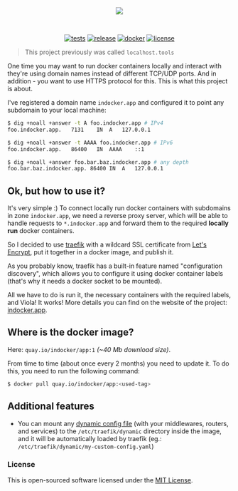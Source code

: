<div align="center">
<picture>
  <source media="(prefers-color-scheme: dark)" srcset="https://socialify.git.ci/tarampampam/indocker-app/image?description=1&font=Raleway&forks=1&issues=1&owner=1&pulls=1&pattern=Solid&stargazers=1&theme=Dark">
  <img src="https://socialify.git.ci/tarampampam/indocker-app/image?description=1&font=Raleway&forks=1&issues=1&owner=1&pulls=1&pattern=Solid&stargazers=1">
</picture>

<p>&nbsp;</p>

[![tests][badge-tests]][actions]
[![release][badge-release]][actions]
[![docker][badge-docker]][quay]
[![license][badge-license]][license]
</div>

> This project previously was called `localhost.tools`

One time you may want to run docker containers locally and interact with they're using domain names instead of
different TCP/UDP ports. And in addition - you want to use HTTPS protocol for this. This is what this project
is about.

I've registered a domain name `indocker.app` and configured it to point any subdomain to your local machine:

```bash
$ dig +noall +answer -t A foo.indocker.app # IPv4
foo.indocker.app.	7131	IN	A	127.0.0.1

$ dig +noall +answer -t AAAA foo.indocker.app # IPv6
foo.indocker.app.	86400	IN	AAAA	::1

$ dig +noall +answer foo.bar.baz.indocker.app # any depth
foo.bar.baz.indocker.app. 86400	IN	A	127.0.0.1
```

## Ok, but how to use it?

It's very simple :) To connect locally run docker containers with subdomains in zone `indocker.app`, we need a
reverse proxy server, which will be able to handle requests to `*.indocker.app` and forward them to the required
**locally run** docker containers.

So I decided to use [traefik][traefik] with a wildcard SSL certificate from [Let's Encrypt][letsencrypt], put it
together in a docker image, and publish it.

As you probably know, traefik has a built-in feature named "configuration discovery", which allows you to configure
it using docker container labels (that's why it needs a docker socket to be mounted).

All we have to do is run it, the necessary containers with the required labels, and Viola! It works! More details
you can find on the website of the project: [indocker.app](https://indocker.app/).

## Where is the docker image?

Here: `quay.io/indocker/app:1` _(~40 Mb download size)_.

From time to time (about once every 2 months) you need to update it. To do this, you need to run the following command:

```bash
$ docker pull quay.io/indocker/app:<used-tag>
```

## Additional features

- You can mount any [dynamic config file][dynamic-configuration] (with your middlewares, routers, and services)
  to the `/etc/traefik/dynamic` directory inside the image, and it will be automatically loaded by traefik
  (eg.: `/etc/traefik/dynamic/my-custom-config.yaml`)

### License

This is open-sourced software licensed under the [MIT License][license].

[badge-tests]:https://img.shields.io/github/actions/workflow/status/tarampampam/indocker-app/tests.yml?branch=master&maxAge=30&label=tests&logo=github&style=flat-square
[badge-release]:https://img.shields.io/github/actions/workflow/status/tarampampam/indocker-app/release.yml?maxAge=30&label=release&logo=github&style=flat-square
[badge-docker]:https://shields.io/static/v1?label=Docker%20image&message=quay.io%2Findocker%2Fapp&color=blue&style=flat-square
[badge-license]:https://img.shields.io/github/license/tarampampam/indocker-app.svg?maxAge=30&style=flat-square

[actions]:https://github.com/tarampampam/indocker-app/actions
[quay]:https://quay.io/indocker/app
[license]:https://github.com/tarampampam/indocker-app/blob/master/LICENSE
[traefik]:https://github.com/traefik/traefik
[letsencrypt]:https://letsencrypt.org/
[dynamic-configuration]:https://doc.traefik.io/traefik/getting-started/configuration-overview/#the-dynamic-configuration
